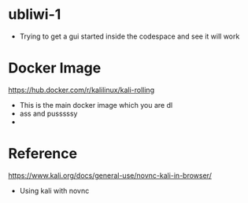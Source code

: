 # ubliwi-1

- Trying to get a gui started inside the codespace and see it will work 

# Docker Image 

https://hub.docker.com/r/kalilinux/kali-rolling 
- This is the main docker image which you are dl 
- ass and pusssssy 
- 

# Reference 

https://www.kali.org/docs/general-use/novnc-kali-in-browser/
- Using kali with novnc 
